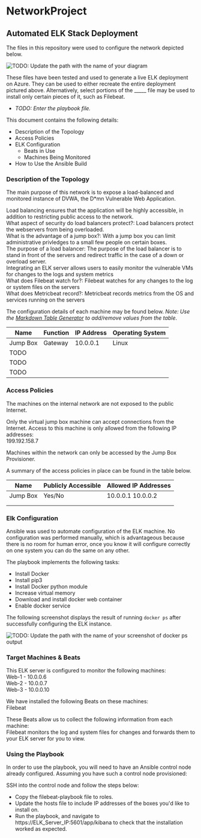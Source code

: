 # NetworkProject
## Automated ELK Stack Deployment

The files in this repository were used to configure the network depicted below.

![TODO: Update the path with the name of your diagram](/NetworkProject/Images/docker_ps.png)

These files have been tested and used to generate a live ELK deployment on Azure. They can be used to either recreate the entire deployment pictured above. Alternatively, select portions of the _____ file may be used to install only certain pieces of it, such as Filebeat.

  - _TODO: Enter the playbook file._

This document contains the following details:
- Description of the Topology
- Access Policies
- ELK Configuration
  - Beats in Use
  - Machines Being Monitored
- How to Use the Ansible Build


### Description of the Topology

The main purpose of this network is to expose a load-balanced and monitored instance of DVWA, the D*mn Vulnerable Web Application.

Load balancing ensures that the application will be highly accessible, in addition to restricting public access to the network.  
What aspect of security do load balancers protect?:  Load balancers protect the webservers from being overloaded.  
What is the advantage of a jump box?:  With a jump box you can limit administrative privledges to a small few people on certain boxes.   
The purpose of a load balancer:  The purpose of the load balancer is to stand in front of the servers and redirect traffic in the case of a down or overload server.  
Integrating an ELK server allows users to easily monitor the vulnerable VMs for changes to the logs and system metrics  
What does Filebeat watch for?:  Filebeat watches for any changes to the log or system files on the servers  
What does Metricbeat record?:  Metricbeat records metrics from the OS and services running on the servers

The configuration details of each machine may be found below.
_Note: Use the [Markdown Table Generator](http://www.tablesgenerator.com/markdown_tables) to add/remove values from the table_.

| Name     | Function | IP Address | Operating System |
|----------|----------|------------|------------------|
| Jump Box | Gateway  | 10.0.0.1   | Linux            |
| TODO                             |                  |
| TODO     |          |            |                  |
| TODO     |          |            |                  |

### Access Policies

The machines on the internal network are not exposed to the public Internet.

Only the virtual jump box machine can accept connections from the Internet. Access to this machine is only allowed from the following IP addresses:  
199.192.158.7

Machines within the network can only be accessed by the Jump Box Provisioner.


A summary of the access policies in place can be found in the table below.

| Name     | Publicly Accessible | Allowed IP Addresses |
|----------|---------------------|----------------------|
| Jump Box | Yes/No              | 10.0.0.1 10.0.0.2    |
|          |                     |                      |
|          |                     |                      |

### Elk Configuration

Ansible was used to automate configuration of the ELK machine. No configuration was performed manually, which is advantageous because there is no room for human error, once you know it will configure correctly on one system you can do the same on any other.


The playbook implements the following tasks:
- Install Docker  
- Install pip3  
- Install Docker python module
- Increase virtual memory  
- Download and install docker web container
- Enable docker service


The following screenshot displays the result of running `docker ps` after successfully configuring the ELK instance.

![TODO: Update the path with the name of your screenshot of docker ps output](Images/docker_ps_output.png)

### Target Machines & Beats
This ELK server is configured to monitor the following machines:  
Web-1 - 10.0.0.6  
Web-2 - 10.0.0.7  
Web-3 - 10.0.0.10  

We have installed the following Beats on these machines:  
Filebeat  


These Beats allow us to collect the following information from each machine:  
Filebeat monitors the log and system files for changes and forwards them to your ELK server for you to view.

### Using the Playbook
In order to use the playbook, you will need to have an Ansible control node already configured. Assuming you have such a control node provisioned:

SSH into the control node and follow the steps below:
- Copy the filebeat-playbook file to roles.
- Update the hosts file to include IP addresses of the boxes you'd like to install on.
- Run the playbook, and navigate to https://ELK_Server_IP:5601/app/kibana to check that the installation worked as expected.

